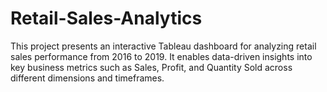 # Retail-Sales-Analytics
This project presents an interactive Tableau dashboard for analyzing retail sales performance from 2016 to 2019. It enables data-driven insights into key business metrics such as Sales, Profit, and Quantity Sold across different dimensions and timeframes.
